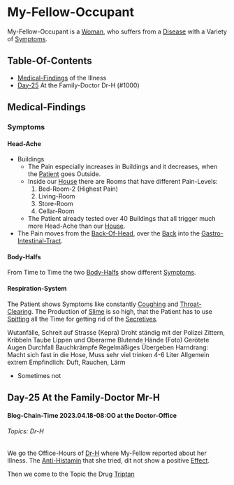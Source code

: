 # My-Fellow-Occupant

My-Fellow-Occupant is a [Woman](40000010.md), who suffers from a [Disease](40800000.md) with a Variety of [Symptoms](600048.md).

## Table-Of-Contents

- [Medical-Findings](#1100) of the Illness
- [Day-25](#1000) At the Family-Doctor Dr-H (#1000)

## Medical-Findings <a id="2000"/>

### Symptoms <a id="2100"/>

#### Head-Ache

- Buildings
    - The Pain especially increases in Buildings and it decreases, when the [Patient](800010.md) goes Outside.
    - Inside our [House](1971091101.md) there are Rooms that have different Pain-Levels:
        1. Bed-Room-2 (Highest Pain)
        2. Living-Room
        3. Store-Room
        4. Cellar-Room
    - The Patient already tested over 40 Buildings that all trigger much more Head-Ache than our [House](1971091101.md).
- The Pain moves from the [Back-Of-Head](40080002.md), over the [Back](40080003.md) into the [Gastro-Intestinal-Tract](40080004.md).

#### Body-Halfs <a id="2200"/>

From Time to Time the two [Body-Halfs](40000014.md) show different [Symptoms](600048.md).

#### Respiration-System <a id="2300"/>

The Patient shows Symptoms like constantly [Coughing](48000006.md) and [Throat-Clearing](40080015.md). The Production of [Slime](40080018.md) is so high, that the Patient has to use [Spitting](40080019.md) all the Time for getting rid of the [Secretives](40080021.md).

Wutanfälle, Schreit auf Strasse (Kepra)
Droht ständig mit der Polizei
Zittern, Kribbeln
Taube Lippen und Oberarme
Blutende Hände (Foto)
Gerötete Augen
Durchfall
Bauchkrämpfe
Regelmäßiges Übergeben
Harndrang: Macht sich fast in die Hose, Muss sehr viel trinken 4-6 Liter
Allgemein extrem Empfindlich: Duft, Rauchen, Lärm

- Sometimes not 


## Day-25 At the Family-Doctor Mr-H <a id="1000"/>

#### Blog-Chain-Time 2023.04.18-08:OO at the Doctor-Office <a id="2403"/>
###### Topics: Dr-H

We go the Office-Hours of [Dr-H](1000010001.md) where My-Fellow reported about her Illness. The [Anti-Histamin](800005.md) that she tried, dit not show a positive [Effect](60067.md).

Then we come to the Topic the Drug [Triptan](48000005.md)